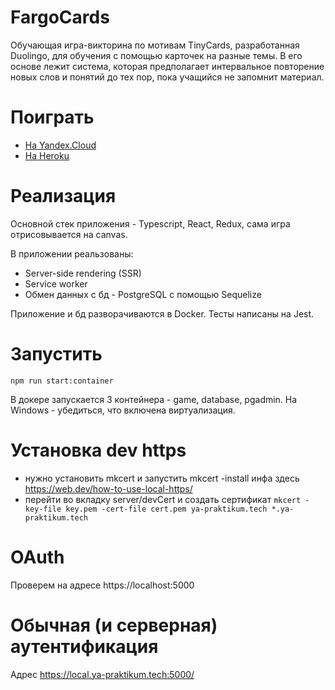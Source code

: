 # FargoCards

Обучающая игра-викторина по мотивам TinyCards, разработанная Duolingo, для обучения с помощью карточек на разные темы. В его основе лежит система, которая предполагает интервальное повторение новых слов и понятий до тех пор, пока учащийся не запомнит материал.

# Поиграть

- [На Yandex.Cloud](https://fargo-cards-5.ya-praktikum.tech/)
- [На Heroku](https://fargocards.herokuapp.com/)

# Реализация
Основной стек приложения - Typescript, React, Redux, сама игра отрисовывается на canvas. 

В приложении реальзованы: 
- Server-side rendering (SSR)
- Service worker
- Обмен данных с бд - PostgreSQL с помощью Sequelize

Приложение и бд разворачиваются в Docker. Тесты написаны на Jest.

# Запустить

```
npm run start:container
```

В докере запускается 3 контейнера - game, database, pgadmin. На Windows - убедиться, что включена виртуализация.

# Установка dev https
- нужно установить mkcert и запустить mkcert -install
инфа здесь https://web.dev/how-to-use-local-https/
- перейти во вкладку server/devCert и создать сертификат
`mkcert -key-file key.pem -cert-file cert.pem ya-praktikum.tech *.ya-praktikum.tech`

# OAuth
Проверем на адресе https://localhost:5000

# Обычная (и серверная) аутентификация
Адрес https://local.ya-praktikum.tech:5000/
